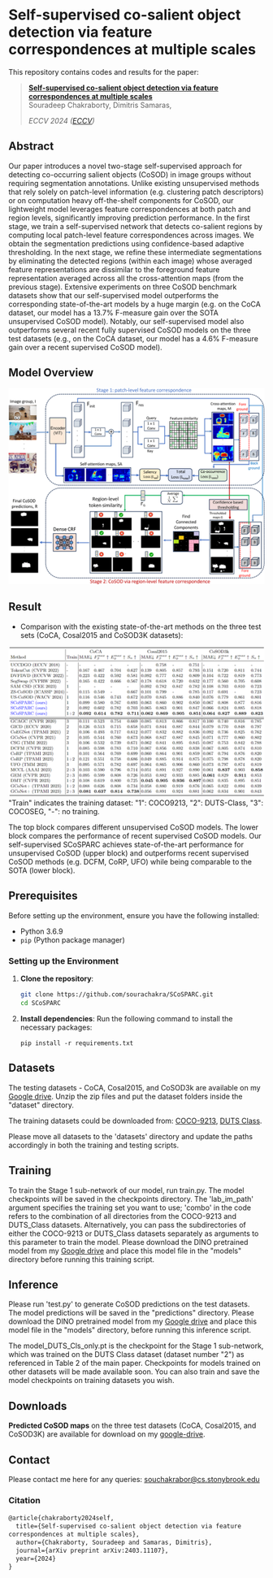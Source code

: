 # Self-supervised co-salient object detection via feature correspondences at multiple scales
This repository contains codes and results for the paper:

> [**Self-supervised co-salient object detection via
feature correspondences at multiple scales**](https://www.ecva.net/papers/eccv_2024/papers_ECCV/papers/01402.pdf)  
> Souradeep Chakraborty, Dimitris Samaras,  
>  
> *ECCV 2024 ([ECCV](https://www.ecva.net/papers/eccv_2024/papers_ECCV/papers/01402.pdf))*

## Abstract

Our paper introduces a novel two-stage self-supervised approach for detecting co-occurring salient objects (CoSOD) in image groups without requiring segmentation annotations. Unlike existing unsupervised methods that rely solely on patch-level information (e.g. clustering patch descriptors) or on computation heavy off-the-shelf components for CoSOD, our lightweight model leverages feature correspondences at both patch and region levels, significantly improving prediction performance. In the first stage, we train a self-supervised network that detects co-salient regions by computing local patch-level feature correspondences across images. We obtain the segmentation predictions using confidence-based adaptive thresholding. In the next stage, we refine these intermediate segmentations by eliminating the detected regions (within each image) whose averaged feature representations are dissimilar to the foreground feature representation averaged across all the cross-attention maps (from the previous stage). Extensive experiments on three CoSOD benchmark datasets show that our self-supervised model outperforms the corresponding state-of-the-art models by a huge margin (e.g. on the CoCA dataset, our model has a 13.7% F-measure gain over the SOTA unsupervised CoSOD model). Notably, our self-supervised model also outperforms several recent fully supervised CoSOD models on the three test datasets (e.g., on the CoCA dataset, our model has a 4.6% F-measure gain over a recent supervised CoSOD model). 

## Model Overview

![arch](images/proposed.png)

## Result

+ Comparison with the existing state-of-the-art methods on the three test sets (CoCA, Cosal2015 and CoSOD3K datasets):

![results](images/resul_prop.png)
"Train" indicates the training dataset: "1": COCO9213, "2": DUTS-Class, "3": COCOSEG, "-": no training.

The top block compares different unsupervised CoSOD models. The lower block compares the performance of recent supervised CoSOD models. Our self-supervised SCoSPARC achieves state-of-the-art performance for unsupervised CoSOD (upper block) and outperforms recent supervised CoSOD methods (e.g. DCFM, CoRP, UFO) while being comparable to the SOTA (lower block).

## Prerequisites

Before setting up the environment, ensure you have the following installed:

- Python 3.6.9
- `pip` (Python package manager)

### Setting up the Environment

1. **Clone the repository**:
   ```bash
   git clone https://github.com/sourachakra/SCoSPARC.git
   cd SCoSPARC
   
2.  **Install dependencies**:
   Run the following command to install the necessary packages:
    ```
    pip install -r requirements.txt
    ```
    
## Datasets

​The testing datasets - CoCA, Cosal2015, and CoSOD3k are available on my [Google drive](https://drive.google.com/drive/folders/10NfCoB4dIweSGE887cN2vZ4I2CoV7uXQ?usp=sharing). Unzip the zip files and put the dataset folders inside the "dataset" directory.

The training datasets could be downloaded from: [COCO-9213](https://drive.google.com/file/d/1r6tRcSlvH8bXhaZD2VtGmHDxsXFl1v4z/view?usp=drive_link), [DUTS Class](https://drive.google.com/file/d/1SKaxMtIaLJk2CRdSbf-S0m6vMag1grmd/view?usp=drive_link).

Please move all datasets to the 'datasets' directory and update the paths accordingly in both the training and testing scripts.

## Training
  To train the Stage 1 sub-network of our model, run train.py. The model checkpoints will be saved in the checkpoints directory. The 'lab_im_path' argument specifies the training set you want to use; 'combo' in the code refers to the combination of all directories from the COCO-9213 and DUTS_Class datasets. Alternatively, you can pass the subdirectories of either the COCO-9213 or DUTS_Class datasets separately as arguments to this parameter to train the model. Please download the DINO pretrained model from my [Google drive](https://drive.google.com/file/d/1VcBGsYutglgIpgLnjrlUA99r6MA7En5c/view?usp=sharing) and place this model file in the "models" directory before running this training script.

## Inference
  Please run 'test.py' to generate CoSOD predictions on the test datasets. The model predictions will be saved in the "predictions" directory. Please download the DINO pretrained model from my [Google drive](https://drive.google.com/file/d/1VcBGsYutglgIpgLnjrlUA99r6MA7En5c/view?usp=sharing) and place this model file in the "models" directory, before running this inference script.
  
  The model_DUTS_Cls_only.pt is the checkpoint for the Stage 1 sub-network, which was trained on the DUTS Class dataset (dataset number "2") as referenced in Table 2 of the main paper. Checkpoints for models trained on other datasets will be made available soon. You can also train and save the model checkpoints on training datasets you wish. 

## Downloads
​**Predicted CoSOD maps** on the three test datasets (CoCA, Cosal2015, and CoSOD3K) are available for download on my [google-drive](https://drive.google.com/file/d/1xOItWdxE4dc6611mCFm0EDxO750KyQzx/view?usp=sharing).

## Contact
Please contact me here for any queries: souchakrabor@cs.stonybrook.edu
  
### Citation

```
@article{chakraborty2024self,
  title={Self-supervised co-salient object detection via feature correspondences at multiple scales},
  author={Chakraborty, Souradeep and Samaras, Dimitris},
  journal={arXiv preprint arXiv:2403.11107},
  year={2024}
}


